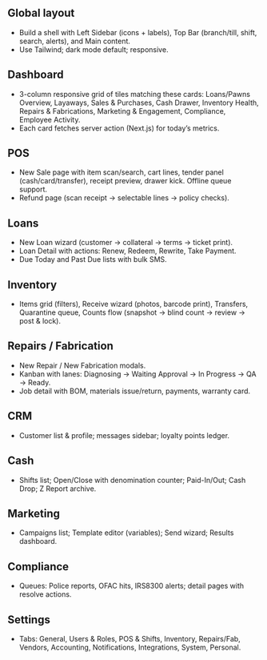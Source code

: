 ## Global layout
- Build a shell with Left Sidebar (icons + labels), Top Bar (branch/till, shift, search, alerts), and Main content.
- Use Tailwind; dark mode default; responsive.

## Dashboard
- 3-column responsive grid of tiles matching these cards:
  Loans/Pawns Overview, Layaways, Sales & Purchases, Cash Drawer, Inventory Health,
  Repairs & Fabrications, Marketing & Engagement, Compliance, Employee Activity.
- Each card fetches server action (Next.js) for today’s metrics.

## POS
- New Sale page with item scan/search, cart lines, tender panel (cash/card/transfer),
  receipt preview, drawer kick. Offline queue support.
- Refund page (scan receipt → selectable lines → policy checks).

## Loans
- New Loan wizard (customer → collateral → terms → ticket print).
- Loan Detail with actions: Renew, Redeem, Rewrite, Take Payment.
- Due Today and Past Due lists with bulk SMS.

## Inventory
- Items grid (filters), Receive wizard (photos, barcode print), Transfers, Quarantine queue,
  Counts flow (snapshot → blind count → review → post & lock).

## Repairs / Fabrication
- New Repair / New Fabrication modals.
- Kanban with lanes: Diagnosing → Waiting Approval → In Progress → QA → Ready.
- Job detail with BOM, materials issue/return, payments, warranty card.

## CRM
- Customer list & profile; messages sidebar; loyalty points ledger.

## Cash
- Shifts list; Open/Close with denomination counter; Paid-In/Out; Cash Drop; Z Report archive.

## Marketing
- Campaigns list; Template editor (variables); Send wizard; Results dashboard.

## Compliance
- Queues: Police reports, OFAC hits, IRS8300 alerts; detail pages with resolve actions.

## Settings
- Tabs: General, Users & Roles, POS & Shifts, Inventory, Repairs/Fab, Vendors, Accounting,
  Notifications, Integrations, System, Personal.
